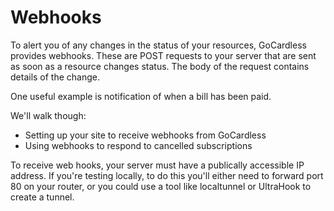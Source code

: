 # Webhooks

To alert you of any changes in the status of your resources, GoCardless provides webhooks. These are POST requests to your server that are sent as soon as a resource changes status. The body of the request contains details of the change.

One useful example is notification of when a bill has been paid.

We'll walk though:

* Setting up your site to receive webhooks from GoCardless
* Using webhooks to respond to cancelled subscriptions

To receive web hooks, your server must have a publically accessible IP address. If you're testing locally, to do this you'll either need to forward port 80 on your router, or you could use a tool like localtunnel or UltraHook to create a tunnel.

